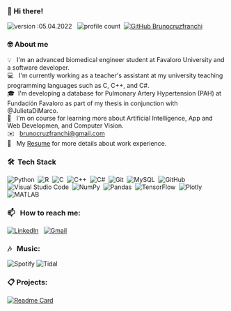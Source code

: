 <!--
**brunocruzfranchi/brunocruzfranchi** is a ✨ _special_ ✨ repository because its `README.md` (this file) appears on your GitHub profile.

Here are some ideas to get you started:

- 🔭 I’m currently working on ...
- 🌱 I’m currently learning ...
- 👯 I’m looking to collaborate on ...
- 🤔 I’m looking for help with ...
- 💬 Ask me about ...
- 📫 How to reach me: ...
- 😄 Pronouns: ...
- ⚡ Fun fact: ...
-->

### 👋 Hi there! 
![version :05.04.2022](https://img.shields.io/badge/version-05.04.2022-informational) &nbsp;
![profile count](https://komarev.com/ghpvc/?username=brunocruzfranchi&color=blue)&nbsp;
[![GitHub Brunocruzfranchi](https://img.shields.io/github/followers/brunocruzfranchi?label=follow&style=social)](https://github.com/brunocruzfranchi)&nbsp;

### 🤓 About me

💡 &nbsp; I'm an advanced biomedical engineer student at Favaloro University and a software developer. \
💻 &nbsp; I'm currently working as a teacher's assistant at my university teaching programming languages such as C, C++, and C#.\
🎓&nbsp; I'm developing a database for Pulmonary Artery Hypertension (PAH) at Fundación Favaloro as part of my thesis in conjunction with @JulietaDiMarco.\
🌱 &nbsp; I'm on course for learning more about Artificial Intelligence, App and Web Developmen, and Computer Vision.\
✉️ &nbsp; brunocruzfranchi@gmail.com \
📄 &nbsp; My [Resume]() for more details about work experience.

### 🛠 &nbsp;Tech Stack

![Python](https://img.shields.io/badge/-Python-05122A?style=flat&logo=python)&nbsp;
![R](https://img.shields.io/badge/-R-05122A?style=flat&logo=R)&nbsp;
![C](https://img.shields.io/badge/-C-05122A?style=flat&logo=C&logoColor=A8B9CC)&nbsp;
![C++](https://img.shields.io/badge/-C++-05122A?style=flat&logo=C%2B%2B&logoColor=00599C)&nbsp;
![C#](https://img.shields.io/badge/-C%23-05122A?style=flat&logo=c-sharp&logoColor=00599C)&nbsp;
![Git](https://img.shields.io/badge/-Git-05122A?style=flat&logo=git)&nbsp;
![MySQL](https://img.shields.io/badge/-MySQL-05122A?style=flat&logo=MySQL)&nbsp;
![GitHub](https://img.shields.io/badge/-GitHub-05122A?style=flat&logo=github)&nbsp;
![Visual Studio Code](https://img.shields.io/badge/-Visual%20Studio%20Code-05122A?style=flat&logo=visual-studio-code&logoColor=007ACC)&nbsp;
![NumPy](https://img.shields.io/badge/numpy%20-%23013243.svg?&style=flat&logo=numpy&logoColor=white)&nbsp;
![Pandas](https://img.shields.io/badge/pandas%20-%23150458.svg?&style=flat&logo=pandas&logoColor=white)&nbsp;
![TensorFlow](https://img.shields.io/badge/TensorFlow-%23FF6F00.svg?&style=flat&logo=TensorFlow&logoColor=white)&nbsp;
![Plotly](https://img.shields.io/badge/Plotly-%233F4F75.svg?&style=flat&logo=Plotly&logoColor=white)&nbsp;
![MATLAB](https://www.mathworks.com/matlabcentral/images/matlab-file-exchange.svg)&nbsp;

### 📫 &nbsp; How to reach me:

<a href="https://www.linkedin.com/in/bruno-cf/"><img alt="LinkedIn" src="https://img.shields.io/badge/linkedin%20-%230077B5.svg?&style=flat&logo=linkedin&logoColor=white"/></a> &nbsp;
<a href="mailto:brunocruzfranchi@gmail.com"><img alt="Gmail" src="https://img.shields.io/badge/Gmail-D14836?style=flat&logo=gmail&logoColor=white" /></a> &nbsp;

### 🎶 &nbsp; Music:

![Spotify](https://img.shields.io/badge/Spotify-1ED760?&style=flat&logo=spotify&logoColor=white)
![Tidal](https://img.shields.io/badge/tidal-00FFFF?style=flat&logo=tidal&logoColor=black)

### 📋 Projects:

[![Readme Card](https://github-readme-stats.vercel.app/api/pin/?username=brunocruzfranchi&repo=SignLanguage_AI)](https://github.com/anuraghazra/github-readme-stats)
<!--
[![Top Langs](https://github-readme-stats.vercel.app/api/top-langs/?username=brunocruzfranchi&layout=compact)](https://github.com/anuraghazra/github-readme-stats)
-->
